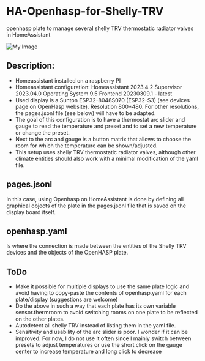 # HA-Openhasp-for-Shelly-TRV
openhasp plate to manage several shelly TRV thermostatic radiator valves in HomeAssistant

![My Image](screen.jpg)

## Description:
- Homeassistant installed on a raspberry PI
- Homeassistant configuration: Homeassistant 2023.4.2 Supervisor 2023.04.0 Operating System 9.5 Frontend 20230309.1 - latest 
- Used display is a Sunton ESP32-8048S070 (ESP32-S3) (see devices page on OpenHasp website).  Resolution 800*480.  For other resolutions, the pages.jsonl file (see below) will have to be adapted.
- The goal of this configuration is to have a thermostat arc slider and gauge to read the temperature and preset and to set a new temperature or change the preset.
- Next to the arc and gauge is a button matrix that allows to choose the room for which the temperature can be shown/adjusted.
- This setup uses shelly TRV thermostatic radiator valves, although other climate entities should also work with a minimal modification of the yaml file.


## pages.jsonl
In this case, using Openhasp on HomeAssistant is done by defining all graphical objects of the plate in the pages.jsonl file that is saved on the display board itself. 

## openhasp.yaml
Is where the connection is made between the entities of the Shelly TRV devices and the objects of the OpenHASP plate.

## ToDo
- Make it possible for multiple displays to use the same plate logic and avoid having to copy-paste the contents of openhasp.yaml for each plate/display (suggestions are welcome)
- Do the above in such a way that each plate has its own variable sensor.thermroom to avoid switching rooms on one plate to be reflected on the other plates.
- Autodetect all shelly TRV instead of listing them in the yaml file.
- Sensitivity and usability of the arc slider is poor.  I wonder if it can be improved.  For now, I do not use it often since I mainly switch between presets to adjust temperatures or use the short click on the gauge center to increase temperature and long click to decrease
 
